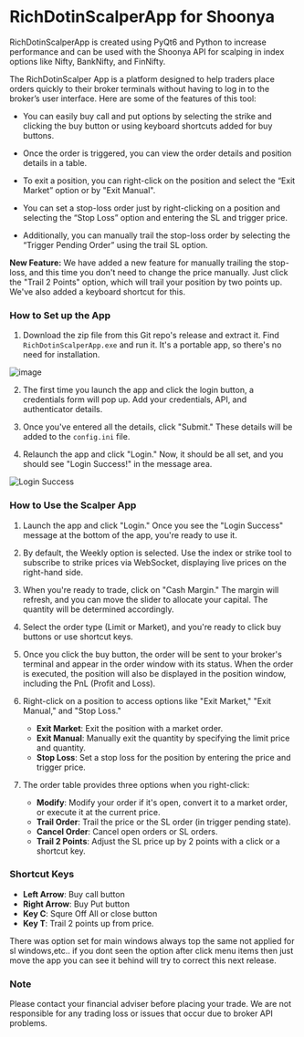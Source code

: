 # RichDotinScalperApp for Shoonya

RichDotinScalperApp is created using PyQt6 and Python to increase performance and can be used with the Shoonya API for scalping in index options like Nifty, BankNifty, and FinNifty.

The RichDotinScalper App is a platform designed to help traders place orders quickly to their broker terminals without having to log in to the broker’s user interface. Here are some of the features of this tool:

- You can easily buy call and put options by selecting the strike and clicking the buy button or using keyboard shortcuts added for buy buttons.

- Once the order is triggered, you can view the order details and position details in a table.

- To exit a position, you can right-click on the position and select the “Exit Market” option or by "Exit Manual".

- You can set a stop-loss order just by right-clicking on a position and selecting the “Stop Loss” option and entering the SL and trigger price.

- Additionally, you can manually trail the stop-loss order by selecting the “Trigger Pending Order” using the trail SL option.

**New Feature:** We have added a new feature for manually trailing the stop-loss, and this time you don't need to change the price manually. Just click the "Trail 2 Points" option, which will trail your position by two points up. We've also added a keyboard shortcut for this.

### How to Set up the App

1. Download the zip file from this Git repo's release and extract it. Find `RichDotinScalperApp.exe` and run it. It's a portable app, so there's no need for installation.

![image](https://github.com/suresh-n/RichDotinScalperApp1/assets/17276643/f015c498-48ea-4304-a135-00232a6e6abd)

2. The first time you launch the app and click the login button, a credentials form will pop up. Add your credentials, API, and authenticator details.

3. Once you've entered all the details, click "Submit." These details will be added to the `config.ini` file.

4. Relaunch the app and click "Login." Now, it should be all set, and you should see "Login Success!" in the message area.

![Login Success](https://github.com/suresh-n/RichDotinScalperApp1/assets/17276643/026247e8-8b85-4d8e-a0ae-32b524d0f416)

### How to Use the Scalper App

1. Launch the app and click "Login." Once you see the "Login Success" message at the bottom of the app, you're ready to use it.

2. By default, the Weekly option is selected. Use the index or strike tool to subscribe to strike prices via WebSocket, displaying live prices on the right-hand side.

3. When you're ready to trade, click on "Cash Margin." The margin will refresh, and you can move the slider to allocate your capital. The quantity will be determined accordingly.

4. Select the order type (Limit or Market), and you're ready to click buy buttons or use shortcut keys.

5. Once you click the buy button, the order will be sent to your broker's terminal and appear in the order window with its status. When the order is executed, the position will also be displayed in the position window, including the PnL (Profit and Loss).

6. Right-click on a position to access options like "Exit Market," "Exit Manual," and "Stop Loss."

   - **Exit Market**: Exit the position with a market order.
   - **Exit Manual**: Manually exit the quantity by specifying the limit price and quantity.
   - **Stop Loss**: Set a stop loss for the position by entering the price and trigger price.

7. The order table provides three options when you right-click:

   - **Modify**: Modify your order if it's open, convert it to a market order, or execute it at the current price.
   - **Trail Order**: Trail the price or the SL order (in trigger pending state).
   - **Cancel Order**: Cancel open orders or SL orders.
   - **Trail 2 Points**: Adjust the SL price up by 2 points with a click or a shortcut key.

### Shortcut Keys 

- **Left Arrow**: Buy call button
- **Right Arrow**: Buy Put button
- **Key C**: Squre Off All or close button
- **Key T**: Trail 2 points up from price. 

There was option set for main windows always top the same not applied for sl windows,etc.. if you dont seen the option after click menu items then just move the app you can see it behind will try to correct this next release. 

### Note
Please contact your financial adviser before placing your trade. We are not responsible for any trading loss or issues that occur due to broker API problems.
